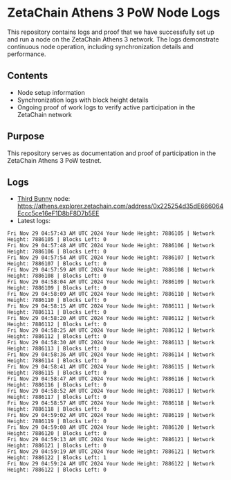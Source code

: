 # ZetaChain Athens 3 PoW Node Logs
This repository contains logs and proof that we have successfully set up and run a node on the ZetaChain Athens 3 network. The logs demonstrate continuous node operation, including synchronization details and performance.

## Contents
- Node setup information
- Synchronization logs with block height details
- Ongoing proof of work logs to verify active participation in the ZetaChain network

## Purpose
This repository serves as documentation and proof of participation in the ZetaChain Athens 3 PoW testnet.

## Logs

- [Third Bunny](https://thirdbunny.xyz/) node: https://athens.explorer.zetachain.com/address/0x225254d35dE666064Eccc5ce16eF1D8bF8D7b5EE
- Latest logs:
```
Fri Nov 29 04:57:43 AM UTC 2024 Your Node Height: 7886105 | Network Height: 7886105 | Blocks Left: 0
Fri Nov 29 04:57:48 AM UTC 2024 Your Node Height: 7886106 | Network Height: 7886106 | Blocks Left: 0
Fri Nov 29 04:57:54 AM UTC 2024 Your Node Height: 7886107 | Network Height: 7886107 | Blocks Left: 0
Fri Nov 29 04:57:59 AM UTC 2024 Your Node Height: 7886108 | Network Height: 7886108 | Blocks Left: 0
Fri Nov 29 04:58:04 AM UTC 2024 Your Node Height: 7886109 | Network Height: 7886109 | Blocks Left: 0
Fri Nov 29 04:58:09 AM UTC 2024 Your Node Height: 7886110 | Network Height: 7886110 | Blocks Left: 0
Fri Nov 29 04:58:15 AM UTC 2024 Your Node Height: 7886111 | Network Height: 7886111 | Blocks Left: 0
Fri Nov 29 04:58:20 AM UTC 2024 Your Node Height: 7886112 | Network Height: 7886112 | Blocks Left: 0
Fri Nov 29 04:58:25 AM UTC 2024 Your Node Height: 7886112 | Network Height: 7886112 | Blocks Left: 0
Fri Nov 29 04:58:30 AM UTC 2024 Your Node Height: 7886113 | Network Height: 7886113 | Blocks Left: 0
Fri Nov 29 04:58:36 AM UTC 2024 Your Node Height: 7886114 | Network Height: 7886114 | Blocks Left: 0
Fri Nov 29 04:58:41 AM UTC 2024 Your Node Height: 7886115 | Network Height: 7886115 | Blocks Left: 0
Fri Nov 29 04:58:47 AM UTC 2024 Your Node Height: 7886116 | Network Height: 7886116 | Blocks Left: 0
Fri Nov 29 04:58:52 AM UTC 2024 Your Node Height: 7886117 | Network Height: 7886117 | Blocks Left: 0
Fri Nov 29 04:58:57 AM UTC 2024 Your Node Height: 7886118 | Network Height: 7886118 | Blocks Left: 0
Fri Nov 29 04:59:02 AM UTC 2024 Your Node Height: 7886119 | Network Height: 7886119 | Blocks Left: 0
Fri Nov 29 04:59:08 AM UTC 2024 Your Node Height: 7886120 | Network Height: 7886120 | Blocks Left: 0
Fri Nov 29 04:59:13 AM UTC 2024 Your Node Height: 7886121 | Network Height: 7886121 | Blocks Left: 0
Fri Nov 29 04:59:19 AM UTC 2024 Your Node Height: 7886121 | Network Height: 7886122 | Blocks Left: 1
Fri Nov 29 04:59:24 AM UTC 2024 Your Node Height: 7886122 | Network Height: 7886122 | Blocks Left: 0
```
